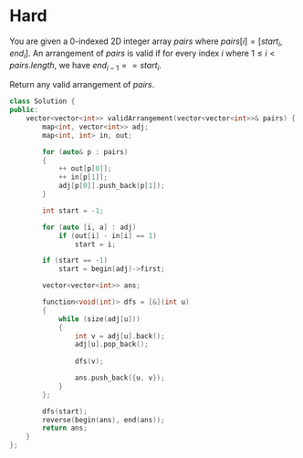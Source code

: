 # Hard

You are given a 0-indexed 2D integer array $pairs$ where $pairs[i] = [start_i, end_i]$. An arrangement of $pairs$ is valid if for every index $i$ where $1 \leq i < pairs.length$, we have $end_{i-1} == start_i$.

Return any valid arrangement of $pairs$.

```cpp
class Solution {
public:
    vector<vector<int>> validArrangement(vector<vector<int>>& pairs) {
        map<int, vector<int>> adj;
        map<int, int> in, out;

        for (auto& p : pairs)
        {
            ++ out[p[0]];
            ++ in[p[1]];
            adj[p[0]].push_back(p[1]);
        }

        int start = -1;

        for (auto [i, a] : adj)
            if (out[i] - in[i] == 1)
                start = i;

        if (start == -1)
            start = begin(adj)->first;

        vector<vector<int>> ans;

        function<void(int)> dfs = [&](int u)
        {
            while (size(adj[u]))
            {
                int v = adj[u].back();
                adj[u].pop_back();
                
                dfs(v);

                ans.push_back({u, v});
            }
        };

        dfs(start);
        reverse(begin(ans), end(ans));
        return ans;
    }
};
```
